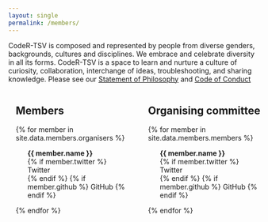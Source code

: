```yaml
---
layout: single
permalink: /members/
---
```


<style>
.container{width: 100%;padding-right:15px;padding-left:15px;margin-right:auto;margin-left:auto}
@media (min-width:576px){
.col-sm{position:relative;width:100%;min-height:1px;padding-right:15px;padding-left:15px;-ms-flex-preferred-size:0;flex-basis:0;-webkit-box-flex:1;-ms-flex-positive:1;flex-grow:1;max-width:100%}}
.row{display:-webkit-box;display:-ms-flexbox;display:flex;-ms-flex-wrap:wrap;flex-wrap:wrap;margin-right:-15px;margin-left:-15px}

</style>

CodeR-TSV is composed and represented by people from diverse genders, backgrounds, cultures and disciplines. We embrace and celebrate diversity in all its forms. CodeR-TSV is a space to learn and nurture a culture of curiosity, collaboration, interchange of ideas, troubleshooting, and sharing knowledge. Please see our [Statement of Philosophy](https://github.com/codertsv/GroupPolicies/blob/master/code-of-conduct.md) and [Code of Conduct](https://github.com/codertsv/GroupPolicies/blob/master/code-of-conduct.md)

<div class="container">
<div class="row">
<div class="col-sm">
<h2>Members</h2>


{% for member in site.data.members.organisers %}

<ul class="social-icons" style="list-style: none;">
    <li>
        <b>{{ member.name }}</b>
    </li>
    {% if member.twitter %}
    <li>
    <a style="text-decoration:none" href="https://twitter.com/{{ member.twitter }}" rel="nofollow noopener noreferrer">
        <i class="fab fa-fw fa-twitter-square" aria-hidden="true"></i><span class="label">Twitter</span>
    </a>
    </li>
    {% endif %}
    {% if member.github %}
    <a style="text-decoration:none" href="https://github.com/{{ member.github }}" rel="nofollow noopener noreferrer">
        <i class="fab fa-fw fa-github" aria-hidden="true"></i>
        <span class="label">GitHub</span>
    </a>
    </li>
    {% endif %}
</ul>
{% endfor %}

</div>

  
<div class="col-sm">
<h2>Organising committee</h2>


{% for member in site.data.members.members %}
<ul class="social-icons" style="list-style: none;">
    <li>
        <b>{{ member.name }}</b>
    </li>
    {% if member.twitter %}
    <li>
    <a style="text-decoration:none" href="https://twitter.com/{{ member.twitter }}" rel="nofollow noopener noreferrer">
        <i class="fab fa-fw fa-twitter-square" aria-hidden="true"></i><span class="label">Twitter</span>
    </a>
    </li>
    {% endif %}
    {% if member.github %}
    <a style="text-decoration:none" href="https://github.com/{{ member.github }}" rel="nofollow noopener noreferrer">
        <i class="fab fa-fw fa-github" aria-hidden="true"></i>
        <span class="label">GitHub</span>
    </a>
    </li>
    {% endif %}
</ul>
{% endfor %}

</div>
</div>
</div>
